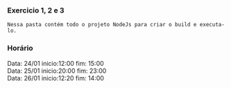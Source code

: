 ### Exercicio 1, 2 e 3
	Nessa pasta contém todo o projeto NodeJs para criar o build e executa-lo. 

### Horário

      
Data: 24/01  inicio:12:00    fim: 15:00 <br/>
Data: 25/01  inicio:20:00    fim: 23:00 <br/>
Data: 26/01  inicio:12:20    fim: 14:00 
